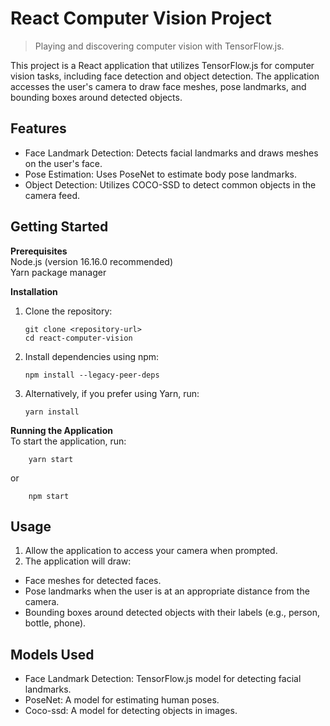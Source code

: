 # React Computer Vision Project

> Playing and discovering computer vision with TensorFlow.js.

This project is a React application that utilizes TensorFlow.js for computer vision tasks, including face detection and object detection. The application accesses the user's camera to draw face meshes, pose landmarks, and bounding boxes around detected objects.

## Features

- Face Landmark Detection: Detects facial landmarks and draws meshes on the user's face.
- Pose Estimation: Uses PoseNet to estimate body pose landmarks.
- Object Detection: Utilizes COCO-SSD to detect common objects in the camera feed.

## Getting Started

**Prerequisites**  
Node.js (version 16.16.0 recommended)  
Yarn package manager

**Installation**

1. Clone the repository:

   ```
   git clone <repository-url>
   cd react-computer-vision
   ```

2. Install dependencies using npm:

   ```
   npm install --legacy-peer-deps
   ```

3. Alternatively, if you prefer using Yarn, run:
   ```
   yarn install
   ```

**Running the Application**  
To start the application, run:

```
    yarn start
```

or

```
    npm start
```

## Usage

1. Allow the application to access your camera when prompted.
2. The application will draw:

- Face meshes for detected faces.
- Pose landmarks when the user is at an appropriate distance from the camera.
- Bounding boxes around detected objects with their labels (e.g., person, bottle, phone).

## Models Used

- Face Landmark Detection: TensorFlow.js model for detecting facial landmarks.
- PoseNet: A model for estimating human poses.
- Coco-ssd: A model for detecting objects in images.
